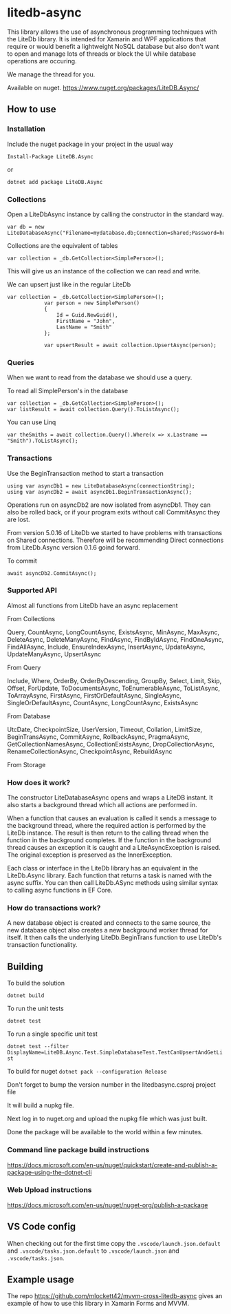 # litedb-async

This library allows the use of asynchronous programming techniques with the LiteDb library. It is intended for Xamarin and WPF applications that require or would benefit a lightweight NoSQL database but also don't want to open and manage lots of threads or block the UI while database operations are occuring.

We manage the thread for you.

Available on nuget.
<https://www.nuget.org/packages/LiteDB.Async/>

## How to use

### Installation

Include the nuget package in your project in the usual way
```
Install-Package LiteDB.Async
```
or
```
dotnet add package LiteDB.Async
```

### Collections

Open a LiteDbAsync instance by calling the constructor in the standard way.

```
var db = new LiteDatabaseAsync("Filename=mydatabase.db;Connection=shared;Password=hunter2");
```

Collections are the equivalent of tables
```
var collection = _db.GetCollection<SimplePerson>();
```
This will give us an instance of the collection we can read and write.

We can upsert just like in the regular LiteDb
```
var collection = _db.GetCollection<SimplePerson>();
            var person = new SimplePerson()
            {
                Id = Guid.NewGuid(),
                FirstName = "John",
                LastName = "Smith"
            };

            var upsertResult = await collection.UpsertAsync(person);
```

### Queries

When we want to read from the database we should use a query.

To read all SimplePerson's in the database
```
var collection = _db.GetCollection<SimplePerson>();
var listResult = await collection.Query().ToListAsync();
```

You can use Linq 
```
var theSmiths = await collection.Query().Where(x => x.Lastname == "Smith").ToListAsync();
```

### Transactions

Use the BeginTransaction method to start a transaction
```
using var asyncDb1 = new LiteDatabaseAsync(connectionString);
using var asyncDb2 = await asyncDb1.BeginTransactionAsync();
```

Operations run on asyncDb2 are now isolated from asyncDb1. They can also be rolled back, or if your program exits without call CommitAsync they are lost.

From version 5.0.16 of LiteDb we started to have problems with transactions on Shared connections. Therefore will be recommending Direct connections from LiteDb.Async version 0.1.6 goind forward.

To commit
```
await asyncDb2.CommitAsync();
```

### Supported API

Almost all functions from LiteDb have an async replacement

From Collections

Query, CountAsync, LongCountAsync, ExistsAsync, MinAsync, MaxAsync, DeleteAsync, DeleteManyAsync, FindAsync, FindByIdAsync, FindOneAsync, FindAllAsync, Include, EnsureIndexAsync, InsertAsync, UpdateAsync, UpdateManyAsync, UpsertAsync

From Query

Include, Where, OrderBy, OrderByDescending, GroupBy, Select, Limit, Skip, Offset, ForUpdate, ToDocumentsAsync, ToEnumerableAsync, ToListAsync, ToArrayAsync, FirstAsync, FirstOrDefaultAsync, SingleAsync, SingleOrDefaultAsync, CountAsync, LongCountAsync, ExistsAsync

From Database

UtcDate, CheckpointSize, UserVersion, Timeout, Collation, LimitSize, BeginTransAsync, CommitAsync, RollbackAsync, PragmaAsync, GetCollectionNamesAsync, CollectionExistsAsync, DropCollectionAsync, RenameCollectionAsync, CheckpointAsync, RebuildAsync

From Storage


### How does it work?
The constructor LiteDatabaseAsync opens and wraps a LiteDB instant. It also starts a background thread which all actions are performed in. 

When a function that causes an evaluation is called it sends a message to the background thread, where the required action is performed by the LiteDb instance. The result is then return to the calling thread when the function in the background completes. If the function in the background thread causes an exception it is caught and a LiteAsyncException is raised. The original exception is preserved as the InnerException.

Each class or interface in the LiteDb library has an equivalent in the LiteDb.Async library. Each function that returns a task is named with the async suffix. You can then call LiteDb.ASync methods using similar syntax to calling async functions in EF Core.

### How do transactions work?
A new database object is created and connects to the same source, the new database object also creates a new background worker thread for itself.
It then calls the underlying LiteDb.BeginTrans function to use LiteDb's transaction functionality.


## Building

To build the solution

`dotnet build`

To run the unit tests

`dotnet test`

To run a single specific unit test

`dotnet test --filter DisplayName=LiteDB.Async.Test.SimpleDatabaseTest.TestCanUpsertAndGetList`

To build for nuget
`dotnet pack --configuration Release`

Don't forget to bump the version number in the litedbasync.csproj project file

It will build a nupkg file.

Next log in to nuget.org and upload the nupkg file which was just built.

Done the package will be available to the world within a few minutes.

### Command line package build instructions

https://docs.microsoft.com/en-us/nuget/quickstart/create-and-publish-a-package-using-the-dotnet-cli

### Web Upload instructions

https://docs.microsoft.com/en-us/nuget/nuget-org/publish-a-package

## VS Code config

When checking out for the first time copy the `.vscode/launch.json.default` and `.vscode/tasks.json.default` to `.vscode/launch.json` and `.vscode/tasks.json`.

## Example usage
The repo <https://github.com/mlockett42/mvvm-cross-litedb-async> gives an example of how to use this library in Xamarin Forms and MVVM.
